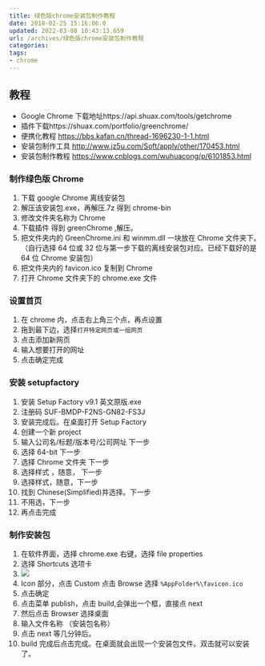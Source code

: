 ```yaml
---
title: 绿色版chrome安装包制作教程
date: 2018-02-25 15:16:06.0
updated: 2022-03-08 10:43:13.659
url: /archives/绿色版chrome安装包制作教程
categories: 
tags: 
- chrome
---
```




## 教程

- Google Chrome 下载地址https://api.shuax.com/tools/getchrome
- 插件下载https://shuax.com/portfolio/greenchrome/
- 便携化教程 https://bbs.kafan.cn/thread-1696230-1-1.html
- 安装包制作工具 http://www.jz5u.com/Soft/apply/other/170453.html
- 安装包制作教程 https://www.cnblogs.com/wuhuacong/p/6101853.html
  <!--more-->

### 制作绿色版 Chrome

1. 下载 google Chrome 离线安装包
2. 解压该安装包.exe，再解压.7z 得到 chrome-bin
3. 修改文件夹名称为 Chrome
4. 下载插件 得到 greenChrome ,解压。
5. 把文件夹内的 GreenChrome.ini 和 winmm.dll 一块放在 Chrome 文件夹下。（自行选择 64 位或 32 位与第一步下载的离线安装包对应。已经下载好的是 64 位 Chrome 安装包）
6. 把文件夹内的 favicon.ico 复制到 Chrome
7. 打开 Chrome 文件夹下的 chrome.exe 文件

### 设置首页

1. 在 chrome 内，点击右上角三个点，再点设置
2. 拖到最下边，选择`打开特定网页或一组网页`
3. 点击添加新网页
4. 输入想要打开的网址
5. 点击确定完成

### 安装 setupfactory

1. 安装 Setup Factory v9.1 英文原版.exe
2. 注册码 SUF-BMDP-F2NS-GN82-FS3J
3. 安装完成后。在桌面打开 Setup Factory
4. 创建一个新 project
5. 输入公司名/标题/版本号/公司网址 下一步
6. 选择 64-bit 下一步
7. 选择 Chrome 文件夹 下一步
8. 选择样式 ，随意， 下一步
9. 选择样式，随意，下一步
10. 找到 Chinese(Simplified)并选择。下一步
11. 不用选，下一步
12. 再点击完成

### 制作安装包

1. 在软件界面，选择 chrome.exe 右键，选择 file properties
2. 选择 Shortcuts 选项卡
3. ![](https://i.loli.net/2018/10/26/5bd26396688d5.png)
4. Icon 部分，点击 Custom 点击 Browse 选择 `%AppFolder%\favicon.ico`
5. 点击确定
6. 点击菜单 publish，点击 build,会弹出一个框，直接点 next
7. 然后点击 Browser 选择桌面
8. 输入文件名称 （安装包名称）
9. 点击 next 等几分钟后。
10. build 完成后点击完成。在桌面就会出现一个安装包文件。双击就可以安装了。